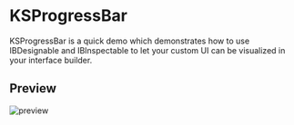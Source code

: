 # KSProgressBar

KSProgressBar is a quick demo which demonstrates how to use IBDesignable and IBInspectable to let your custom UI can be visualized in your interface builder.

## Preview


![preview](https://i.imgur.com/vXyTKI6.gif)
